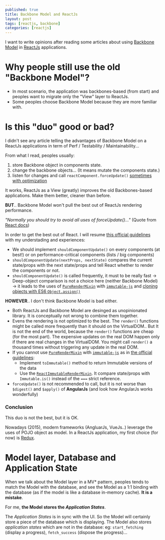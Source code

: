 ```yaml
---
published: true
title: Backbone Model and ReactJs
layout: post
tags: [reactjs, backbone]
categories: [reactjs]
---
```

I want to write opinions after reading some articles about using [Backbone Model](http://backbonejs.org/#Model) in [ReactJs](https://facebook.github.io/react/) applications.  

# Why people still use the old "Backbone Model"?

 * In most scenario, the application was backbones-based (from start) and peoples want to migrate only the "View" layer to ReactJs. 
 * Some peoples choose Backbone Model because they are more familiar with. 

# Is this "duo" good or bad?

I didn't see any article telling the advantages of Backbone Model on a ReactJs applications in term of Perf / Testability / Maintainability...

From what I read, peoples usually: 

 1. store Backbone object in components state.
 2. change the backbone objects... (It means mutate the components state.)
 3. listen for changes and call `reactComponent.forceUpdate()` [sometimes with optimization](http://timecounts.github.io/backbone-react/#36)

It works, ReactJs as a View (greatly) improves the old Backbones-based applications. Make them better, cleaner than before.

**BUT**.. Backbone Model won't pull the best out of ReactJs rendering performance.

*"Normally you should try to avoid all uses of forceUpdate()..."* (Quote from [React docs](https://facebook.github.io/react/docs/component-api.html#forceupdate))

In order to get the best out of React. I will resume [this official guidelines](https://facebook.github.io/react/docs/advanced-performance.html) with  my understading and experiences: 

 * We should implement `shouldComponentUpdate()` on every components (at best!) or on performance-critical components (lists / big components)
 * `shouldComponentUpdate(nextProps, nextState)` compares the current state/props with the next state/props and tell React whether to render the components or not.
 * `shouldComponentUpdate()` is called frequently, it must to be really fast -> Deep-object comparison is not a choice here (neither Backbone Model) -> it leads to the uses of [`PureRenderMixin`](https://facebook.github.io/react/docs/pure-render-mixin.html) with [`immutable-js`](https://facebook.github.io/immutable-js/) and [cloning objects with ES6 `Object.assign()`](https://developer.mozilla.org/en-US/docs/Web/JavaScript/Reference/Global_Objects/Object/assign#Cloning_an_object) 

**HOWEVER**.. I don't think Backbone Model is bad either. 
 
 * Both ReactJs and Backbone Model are desinged as unopinionated library. It is conceptually not wrong to combine them together.
 * Evens the rendering is not optimized to the best. The `render()` functions might be called more frequently than it should on the VirtualDOM.. But It is not the end of the world, because the `render()` functions are cheap (for the most part). The expensive updates on the real DOM happen only if there are real changes in the VirtualDOM. You might call `render()` a thousand times without triggering any update in the real DOM.
 * If you cannot use  [`PureRenderMixin`](https://facebook.github.io/react/docs/pure-render-mixin.html) with [`immutable-js`](https://facebook.github.io/immutable-js/) as in [the official guidelines](https://facebook.github.io/react/docs/advanced-performance.html):
   * Implement `toImmutable()` method to return Immutable versions of the data
   * Use the [`ReactImmutableRenderMixin`](https://github.com/jurassix/react-immutable-render-mixin). It compare state/props with `Immutable.is()` instead of the `===` strict reference.
 * `forceUpdate()` is not recommended to call, but it is not worse than `$digest()` and `$apply()` of **AngularJs** (and look how AngularJs works wonderfully)

### Conclusion

This duo is not the best, but it is OK. 

Nowadays (2015), modern frameworks (AngluarJs, VueJs..) leverage the uses of POJO object as model. In a ReactJs application, my first choice (for now) is [Redux](http://redux.js.org/).

# Model layer, Database and Application State

When we talk about the Model layer in a MV* pattern, peoples tends to match the Model with the database, and see the Model as a 1:1 binding with the database (as if the model is like a database in-memory cache). **It is a mistake**.

For me, **the Model stores the *Application States***. 

The *Application States* is in sync with the UI. So the Model will certainly store a piece of the database which is displaying.  The Model also stores *application states* which are not in the database: eg: `start_fetching` (display a progress), `fetch_success` (dispose the progress)...